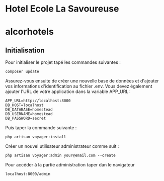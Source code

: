 # Hotel Ecole La Savoureuse

# alcorhotels

## Initialisation

Pour initialiser le projet tapé les commandes suivantes :

    composer update

Assurez-vous ensuite de créer une nouvelle base de données et d'ajouter vos informations d'identification au fichier .env. Vous devez également ajouter l'URL de votre application dans la variable APP_URL:

    APP_URL=http://localhost:8000
    DB_HOST=localhost
    DB_DATABASE=homestead
    DB_USERNAME=homestead
    DB_PASSWORD=secret

Puis taper la commande suivante : 

    php artisan voyager:install



Créer un nouvel utilisateur administrateur comme suit :

    php artisan voyager:admin your@email.com --create


Pour accéder à la partie administration taper dan le navigateur 

`localhost:8000/admin`
